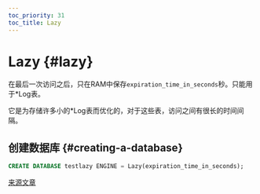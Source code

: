 ```yaml
---
toc_priority: 31
toc_title: Lazy
---
```


# Lazy {#lazy}

在最后一次访问之后，只在RAM中保存`expiration_time_in_seconds`秒。只能用于\*Log表。

它是为存储许多小的\*Log表而优化的，对于这些表，访问之间有很长的时间间隔。

## 创建数据库 {#creating-a-database}

``` sql
CREATE DATABASE testlazy ENGINE = Lazy(expiration_time_in_seconds);
```

[来源文章](https://clickhouse.tech/docs/en/database_engines/lazy/) <!--hide-->
